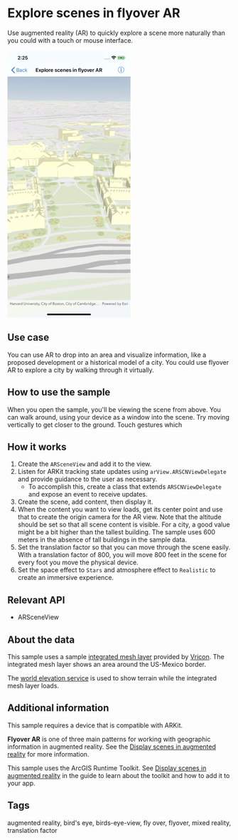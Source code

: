# Explore scenes in flyover AR

Use augmented reality (AR) to quickly explore a scene more naturally than you could with a touch or mouse interface.

![Scene shown in an app](ExploreScenesInFlyoverAR.jpg)

## Use case

You can use AR to drop into an area and visualize information, like a proposed development or a historical model of a city. You could use flyover AR to explore a city by walking through it virtually.

## How to use the sample

When you open the sample, you'll be viewing the scene from above. You can walk around, using your device as a window into the scene. Try moving vertically to get closer to the ground. Touch gestures which 

## How it works

1. Create the `ARSceneView` and add it to the view.
2. Listen for ARKit tracking state updates using `arView.ARSCNViewDelegate` and provide guidance to the user as necessary.
    * To accomplish this, create a class that extends `ARSCNViewDelegate` and expose an event to receive updates.
3. Create the scene, add content, then display it.
4. When the content you want to view loads, get its center point and use that to create the origin camera for the AR view. Note that the altitude should be set so that all scene content is visible. For a city, a good value might be a bit higher than the tallest building. The sample uses 600 meters in the absence of tall buildings in the sample data.
5. Set the translation factor so that you can move through the scene easily. With a translation factor of 800, you will move 800 feet in the scene for every foot you move the physical device.
6. Set the space effect to `Stars` and atmosphere effect to `Realistic` to create an immersive experience.

## Relevant API

* ARSceneView

## About the data

This sample uses a sample [integrated mesh layer](https://www.arcgis.com/home/item.html?id=dbc72b3ebb024c848d89a42fe6387a1b) provided by [Vricon](https://www.vricon.com/). The integrated mesh layer shows an area around the US-Mexico border.

The [world elevation service](https://elevation3d.arcgis.com/arcgis/rest/services/WorldElevation3D/Terrain3D/ImageServer) is used to show terrain while the integrated mesh layer loads.

## Additional information

This sample requires a device that is compatible with ARKit.

**Flyover AR** is one of three main patterns for working with geographic information in augmented reality. See the [Display scenes in augmented reality](https://developers.arcgis.com/net/v100/scenes-3d/display-scenes-in-augmented-reality/) for more information.

This sample uses the ArcGIS Runtime Toolkit. See [Display scenes in augmented reality](https://developers.arcgis.com/net/v100/scenes-3d/display-scenes-in-augmented-reality/) in the guide to learn about the toolkit and how to add it to your app.

## Tags

augmented reality, bird's eye, birds-eye-view, fly over, flyover, mixed reality, translation factor
